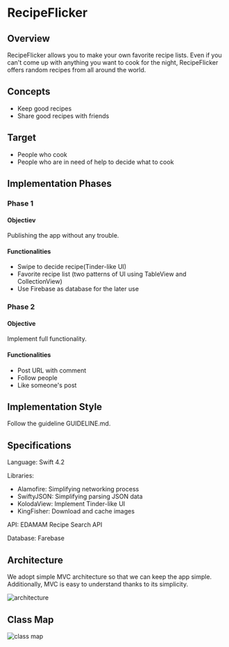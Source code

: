 # RecipeFlicker

## Overview
RecipeFlicker allows you to make your own favorite recipe lists. Even if you can't come up with anything you want to cook for the night, RecipeFlicker offers random recipes from all around the world.

## Concepts
- Keep good recipes
- Share good recipes with friends

## Target
- People who cook
- People who are in need of help to decide what to cook

## Implementation Phases
### Phase 1
#### Objectiev
Publishing the app without any trouble.
#### Functionalities
- Swipe to decide recipe(Tinder-like UI)
- Favorite recipe list (two patterns of UI using TableView and CollectionView)
- Use Firebase as database for the later use
### Phase 2
#### Objective
Implement full functionality.
#### Functionalities
- Post URL with comment
- Follow people
- Like someone's post

## Implementation Style
Follow the guideline GUIDELINE.md.

## Specifications
Language: Swift 4.2

Libraries: 

- Alamofire: Simplifying networking process
- SwiftyJSON: Simplifying parsing JSON data
- KolodaView: Implement Tinder-like UI
- KingFisher: Download and cache images

API: EDAMAM Recipe Search API

Database: Farebase

## Architecture
We adopt simple MVC architecture so that we can keep the app simple. Additionally, MVC is easy to understand thanks to its simplicity.

![architecture](https://user-images.githubusercontent.com/18434054/47101258-5e574780-d1ee-11e8-9ea9-5f6499c23f36.png)

## Class Map

![class map](https://user-images.githubusercontent.com/18434054/47760738-051df800-dc73-11e8-8c0c-0fced85a1d8c.png)